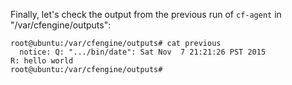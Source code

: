Finally, let's check the output from the previous run of `cf-agent`
in "/var/cfengine/outputs":

```console
root@ubuntu:/var/cfengine/outputs# cat previous
  notice: Q: ".../bin/date": Sat Nov  7 21:21:26 PST 2015
R: hello world
root@ubuntu:/var/cfengine/outputs#
```

